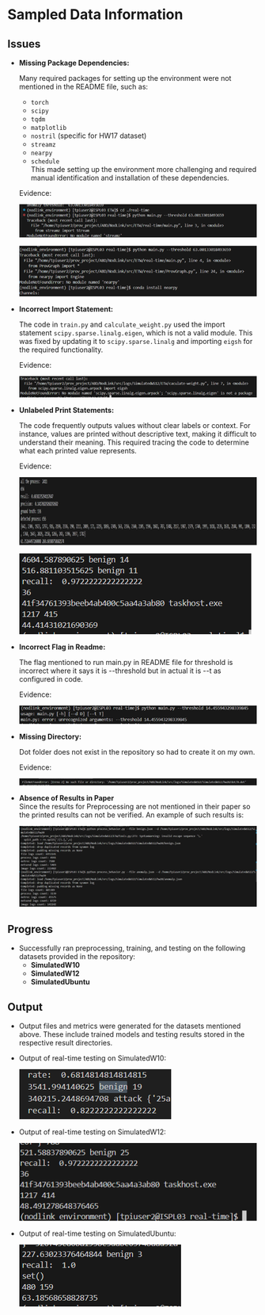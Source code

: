# Sampled Data Information  

## Issues  

- **Missing Package Dependencies:**  

  Many required packages for setting up the environment were not mentioned in the README file, such as:  
    - `torch`  
    - `scipy`  
    - `tqdm`  
    - `matplotlib`  
    - `nostril` (specific for HW17 dataset)  
    - `streamz`  
    - `nearpy`  
    - `schedule`  
  This made setting up the environment more challenging and required manual identification and installation of these dependencies.  

  Evidence:

  ![Alt text](imgs/dependency-1.png "streamz installation")


  ![Alt text](imgs/dependency-2.png "nearpy installation")


- **Incorrect Import Statement:**  

  The code in `train.py` and `calculate_weight.py` used the import statement `scipy.sparse.linalg.eigen`, which is not a valid module. This was fixed by updating it to `scipy.sparse.linalg` and importing `eigsh` for the required functionality. 

   Evidence:

  ![Alt text](imgs/scipy.png)
  

- **Unlabeled Print Statements:**  

  The code frequently outputs values without clear labels or context. For instance, values are printed without descriptive text, making it difficult to understand their meaning. This required tracing the code to determine what each printed value represents.

  Evidence:  

    ![Alt text](imgs/just-num1.png)


    ![Alt text](imgs/just-num2.png)

- **Incorrect Flag in Readme:** 

  The flag mentioned to run main.py in README file for threshold is incorrect where it says it is --threshold but in actual it is --t as configured in code.

  Evidence:

  ![Alt text](imgs/flag-error.png)

- **Missing Directory:**   

  Dot folder does not exist in the repository so had to create it on my own.

   Evidence:

  ![Alt text](imgs/no-folder.png)



- **Absence of Results in Paper**   
  Since the results for Preprocessing are not mentioned in their paper so the printed results can not be verified. An example of such results is:


  ![Alt text](imgs/preprocessing.png)


 

## Progress  

- Successfully ran preprocessing, training, and testing on the following datasets provided in the repository:  
  - **SimulatedW10**  
  - **SimulatedW12**  
  - **SimulatedUbuntu**  



## Output  

- Output files and metrics were generated for the datasets mentioned above. These include trained models and testing results stored in the respective result directories.  

- Output of real-time testing on SimulatedW10:

  ![Alt text](imgs/win10-output.png)


- Output of real-time testing on SimulatedW12:

  ![Alt text](imgs/win12-output.png)


- Output of real-time testing on SimulatedUbuntu:

  ![Alt text](imgs/ubuntu-output.png)
